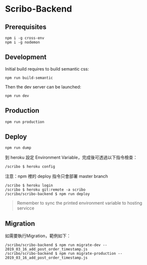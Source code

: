 # Scribo-Backend

## Prerequisites

```
npm i -g cross-env
npm i -g nodemon
```

## Development

Initial build requires to build semantic css:

```
npm run build-semantic
```

Then the dev server can be launched:

```
npm run dev
```

## Production

```
npm run production
```

## Deploy

```
npm run dump
```

到 heroku 設定 Environment Variable，完成後可透過以下指令檢查：

```
/scribo $ heroku config
```

注意：npm 裡的 deploy 指令只會部署 master branch

```
/scribo $ heroku login
/scribo $ heroku git:remote -a scribo
/scribo/scribo-backend $ npm run deploy
```

> Remember to sync the printed environment variable to hosting servicce

## Migration

如需要執行Migration，範例如下：

```
/scribo/scribo-backend $ npm run migrate-dev -- 2019_03_16_add_post_order_timestamp.js
/scribo/scribo-backend $ npm run migrate-production -- 2019_03_16_add_post_order_timestamp.js
```

